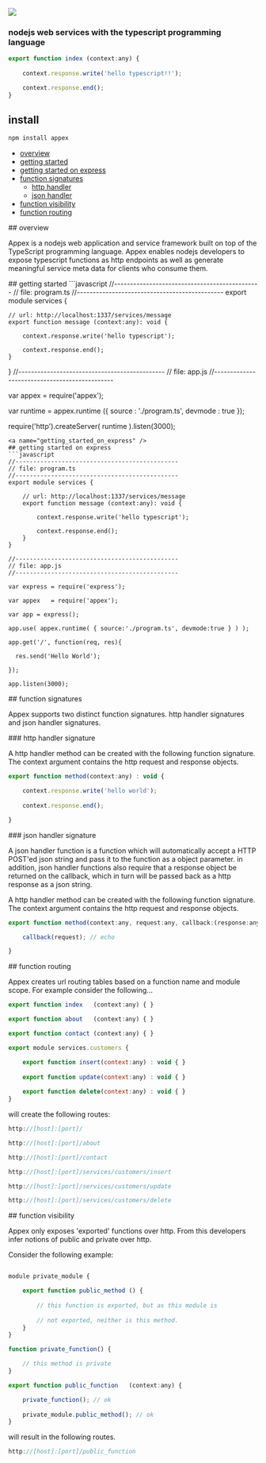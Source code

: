 ![](https://raw.github.com/sinclairzx81/appex/master/assets/logo.jpg)

### nodejs web services with the typescript programming language

```javascript
export function index (context:any) { 
		
	context.response.write('hello typescript!!');

	context.response.end(); 
}
```

## install

```javascript
npm install appex
```

* [overview](#overview)
* [getting started](#getting_started)
* [getting started on express](#getting_started_on_express)
* [function signatures](#function_signatures)
	* [http handler](#function_signatures_http_handler)
	* [json handler](#function_signatures_json_handler)
* [function visibility](#function_visibility)
* [function routing](#function_routing)


<a name="overview" />
## overview

Appex is a nodejs web application and service framework built on top of the TypeScript programming language. Appex 
enables nodejs developers to expose typescript functions as http endpoints as well as generate meaningful service
meta data for clients who consume them. 


<a name="getting_started" />
## getting started
```javascript
//----------------------------------------------
// file: program.ts
//----------------------------------------------
export module services {
	
	// url: http://localhost:1337/services/message
	export function message (context:any): void { 
		
		context.response.write('hello typescript');

		context.response.end(); 
	}
}
//----------------------------------------------
// file: app.js
//----------------------------------------------

var appex   = require('appex');

var runtime = appex.runtime ({ source : './program.ts', devmode : true });

require('http').createServer( runtime ).listen(3000);
```
<a name="getting_started_on_express" />
## getting started on express
```javascript
//----------------------------------------------
// file: program.ts
//----------------------------------------------
export module services {
	
	// url: http://localhost:1337/services/message
	export function message (context:any): void { 
		
		context.response.write('hello typescript');

		context.response.end(); 
	}
}

//----------------------------------------------
// file: app.js
//----------------------------------------------

var express = require('express');

var appex   = require('appex');

var app = express();

app.use( appex.runtime( { source:'./program.ts', devmode:true } ) );

app.get('/', function(req, res){

  res.send('Hello World');
  
});

app.listen(3000);
```

<a name="function_signatures" />
## function signatures

Appex supports two distinct function signatures. http handler signatures and json handler signatures.

<a name="function_signatures_http_handler" />
### http handler signature

A http handler method can be created with the following function signature. The context
argument contains the http request and response objects.

```javascript
export function method(context:any) : void {

	context.response.write('hello world');
	
	context.response.end();

}
```
<a name="function_signatures_json_handler" />
### json handler signature

A json handler function is a function which will automatically accept a HTTP POST'ed json string and 
pass it to the function as a object parameter. in addition, json handler functions also require that 
a response object be returned on the callback, which in turn will be passed back as a http response
as a json string.

A http handler method can be created with the following function signature. The context
argument contains the http request and response objects.

```javascript
export function method(context:any, request:any, callback:(response:any) => void) {

	callback(request); // echo

}
```
<a name="function_routing" />
## function routing

Appex creates url routing tables based on a function name and module scope. For example consider the following...

```javascript
export function index   (context:any) { }

export function about   (context:any) { }

export function contact (context:any) { }

export module services.customers {

	export function insert(context:any) : void { }
	
	export function update(context:any) : void { }
	
	export function delete(context:any) : void { }
}
```

will create the following routes:

```javascript
http://[host]:[port]/

http://[host]:[port]/about

http://[host]:[port]/contact

http://[host]:[port]/services/customers/insert

http://[host]:[port]/services/customers/update

http://[host]:[port]/services/customers/delete
```
<a name="function_visibility" />
## function visibility

Appex only exposes 'exported' functions over http. From this developers infer notions of public and private over http. 

Consider the following example:

```javascript

module private_module {

	export function public_method () {
	
		// this function is exported, but as this module is 
		
		// not exported, neither is this method.
	}
}

function private_function() {

	// this method is private
}

export function public_function   (context:any) { 

	private_function(); // ok
	
	private_module.public_method(); // ok
}
```

will result in the following routes.

```javascript
http://[host]:[port]/public_function
```


